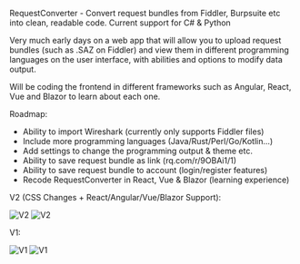 RequestConverter - Convert request bundles from Fiddler, Burpsuite etc into clean, readable code. Current support for C# & Python

Very much early days on a web app that will allow you to upload request bundles (such as .SAZ on Fiddler) and view them in different programming languages on the user interface, with abilities and options to modify data output.

Will be coding the frontend in different frameworks such as Angular, React, Vue and Blazor to learn about each one.

Roadmap:

- Ability to import Wireshark (currently only supports Fiddler files)
- Include more programming languages (Java/Rust/Perl/Go/Kotlin...)
- Add settings to change the programming output & theme etc.
- Ability to save request bundle as link (rq.com/r/9OBAi1/1)
- Ability to save request bundle to account (login/register features)
- Recode RequestConverter in React, Vue & Blazor (learning experience)

V2 (CSS Changes + React/Angular/Vue/Blazor Support):

![V2](https://i.imgur.com/ef7u3T7.png)
![V2](https://i.imgur.com/Y4J05sm.png)

V1:

![V1](https://i.imgur.com/qhNUIOb.png)
![V1](https://i.imgur.com/GOC3fS5.png)
